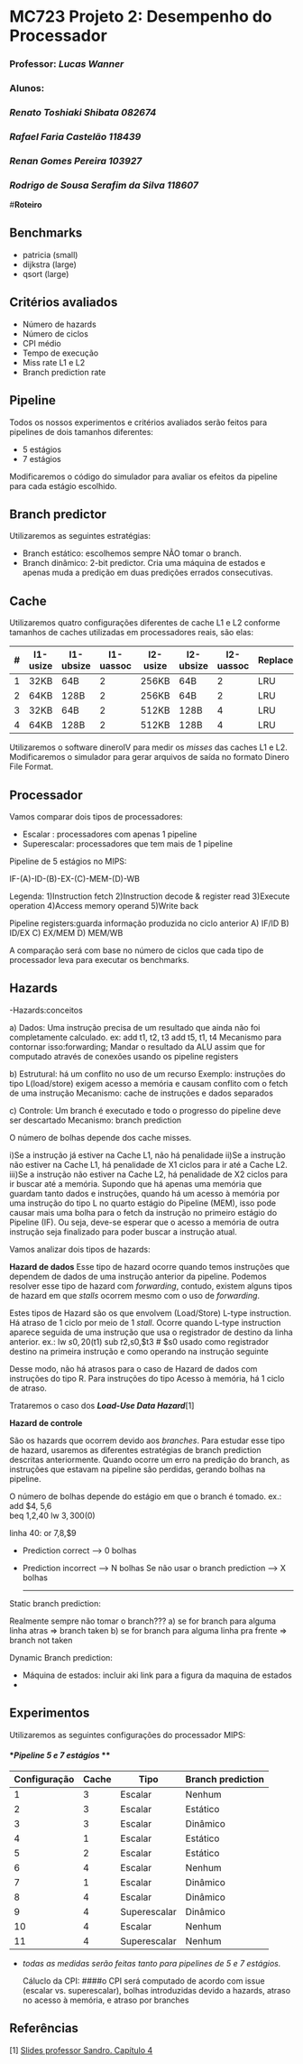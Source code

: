 
 **MC723 Projeto 2: Desempenho do Processador**  
=====

###  **Professor**: *Lucas Wanner* 
###  **Alunos**:
### 	*Renato Toshiaki Shibata* *082674* 
### *Rafael Faria Castelão* *118439*
### *Renan Gomes Pereira* *103927*
### *Rodrigo de Sousa Serafim da Silva* *118607*


#**Roteiro**

## **Benchmarks**
*	patricia (small)
* dijkstra (large)
* qsort (large)

## **Critérios avaliados**
*	Número de hazards
*	Número de ciclos
*   CPI médio
*	Tempo de execução
*	Miss rate L1 e L2
*	Branch prediction rate


## **Pipeline**

Todos os nossos experimentos e critérios avaliados serão feitos para pipelines de dois tamanhos diferentes:

* 5 estágios
* 7 estágios

Modificaremos o código do simulador para avaliar os efeitos da pipeline para cada estágio escolhido.


## **Branch predictor**

Utilizaremos as seguintes estratégias:

* Branch estático: escolhemos sempre NÃO tomar o branch.
* Branch dinâmico: 2-bit predictor. Cria uma máquina de estados e apenas muda a predição em duas predições errados consecutivas.

## **Cache**
Utilizaremos quatro configurações diferentes de cache L1 e L2 conforme tamanhos de caches utilizadas em processadores reais, são elas:


| # | l1-usize | l1-ubsize | l1-uassoc | l2-usize | l2-ubsize | l2-uassoc | Replacement |
|---|----------|-----------|-----------|----------|-----------|-----------|-------------|
| 1 | 32KB     | 64B       | 2         | 256KB    | 64B       | 2         | LRU         |
| 2 | 64KB     | 128B      | 2         | 256KB    | 64B       | 2         | LRU         |
| 3 | 32KB     | 64B       | 2         | 512KB    | 128B      | 4         | LRU         |
| 4 | 64KB     | 128B      | 2         | 512KB    | 128B      | 4         | LRU         |


Utilizaremos o software dineroIV para medir os *misses* das caches L1 e L2. Modificaremos o simulador para gerar arquivos de saída no formato Dinero File Format.

## **Processador**
Vamos comparar dois tipos de processadores:

* Escalar : processadores com apenas 1 pipeline
* Superescalar: processadores que tem mais de 1 pipeline

Pipeline de 5 estágios no MIPS: 

IF-(A)-ID-(B)-EX-(C)-MEM-(D)-WB

Legenda:
1)Instruction fetch
2)Instruction decode & register read
3)Execute operation 
4)Access memory operand
5)Write back

Pipeline registers:guarda informação produzida no ciclo anterior
A) IF/ID
B) ID/EX
C) EX/MEM
D) MEM/WB


A comparação será com base no número de ciclos que cada tipo de processador leva para executar os benchmarks.


## **Hazards**

-Hazards:conceitos

  a) Dados: Uma instrução precisa de um resultado que ainda não foi completamente calculado. ex:
  add t1, t2, t3
  add t5, t1, t4
  Mecanismo para contornar isso:forwarding; 
  Mandar o resultado da ALU assim que for computado através de conexões usando os pipeline registers
  
  b) Estrutural: há um conflito no uso de um recurso
  	Exemplo: instruções do tipo L(load/store) exigem acesso a memória e causam conflito com o fetch de uma instrução
  Mecanismo: cache de instruções e dados separados
  
  c) Controle: Um branch é executado e todo o progresso do pipeline deve ser descartado
  Mecanismo: branch prediction
  
  
  O número de bolhas depende dos cache misses.
  
  i)Se a instrução já estiver na Cache L1, não há penalidade
  ii)Se a instrução não estiver na Cache L1, há penalidade de X1 ciclos para ir até a Cache L2.
  iii)Se a instrução não estiver na Cache L2, há penalidade de X2 ciclos para ir buscar até a memória.
  Supondo que há apenas uma memória que guardam tanto dados e instruções, quando há um acesso à memória por uma instrução do tipo L no quarto estágio do Pipeline (MEM), isso pode causar mais uma bolha para o fetch da instrução no primeiro estágio do Pipeline (IF).
  Ou seja, deve-se esperar que o acesso a memória de outra instrução seja finalizado para poder buscar a instrução atual.
  
Vamos analizar dois tipos de hazards:

**Hazard de dados**
Esse tipo de hazard ocorre quando temos instruções que dependem de dados de uma instrução anterior da pipeline. 
Podemos resolver esse tipo de hazard com *forwarding*, contudo, existem alguns tipos de hazard em que *stalls* ocorrem mesmo com o uso de *forwarding*. 

Estes tipos de Hazard são os que envolvem (Load/Store) L-type instruction. Há atraso de 1 ciclo por meio de 1 *stall*. Ocorre quando L-type instruction aparece seguida de uma instrução que usa o registrador de destino da linha anterior.
  		ex.: 	lw $s0, 20($t1)
  			    sub $t2,$s0,$t3
  			     # $s0 usado como registrador destino na primeira instrução e como operando na instrução seguinte 

Desse modo, não há atrasos para o caso de Hazard de dados com instruções do tipo R.
Para instruções do tipo Acesso à memória, há 1 ciclo de atraso.
  	
Trataremos o caso dos ***Load-Use Data Hazard***[1] 

**Hazard de controle**

São os hazards que ocorrem devido aos *branches*. Para estudar esse tipo de hazard, usaremos as diferentes estratégias de branch prediction descritas anteriormente. Quando ocorre um erro na predição do branch, as instruções que estavam na pipeline são perdidas, gerando bolhas na pipeline.

O número de bolhas depende do estágio em que o branch é tomado.
ex.:      add $4, $5 ,$6  
          beq $1,$2,40
          lw $3,300($0)

linha 40: or $7,$8,$9

- Prediction correct --> 0 bolhas
- Prediction incorrect --> N bolhas
Se não usar o branch prediction --> X bolhas 

	--------------------------------------

Static branch prediction:

Realmente sempre não tomar o branch???
	a) se for branch para alguma linha atras 
		=> branch taken
	b) se for branch para alguma linha pra frente
		=> branch not taken

Dynamic Branch prediction:

- Máquina de estados:
incluir aki link para a figura da maquina de estados
- 
## **Experimentos**

Utilizaremos as seguintes configurações do processador MIPS:

#### **Pipeline 5 e 7 estágios* **

| Configuração | Cache | Tipo         | Branch prediction |
|--------------|-------|--------------|-------------------|
| 1            | 3     | Escalar      | Nenhum            |
| 2            | 3     | Escalar      | Estático          |
| 3            | 3     | Escalar      | Dinâmico          |
| 4            | 1     | Escalar      | Estático          |
| 5            | 2     | Escalar      | Estático          |
| 6            | 4     | Escalar      | Nenhum            |
| 7            | 1     | Escalar      | Dinâmico          |
| 8            | 4     | Escalar      | Dinâmico          |
| 9            | 4     | Superescalar | Dinâmico          |
| 10           | 4     | Escalar      | Nenhum            |
| 11           | 4     | Superescalar | Nenhum            |

* *todas as medidas  serão feitas tanto para pipelines de 5 e 7 estágios.*

	Cáluclo da CPI:
	####o CPI será computado de acordo com issue (escalar vs. superescalar), bolhas introduzidas devido a hazards, atraso no acesso à memória, e
 atraso por branches

	
	

	




## **Referências**
[1] [Slides professor Sandro. Capítulo 4](http://www.ic.unicamp.br/~sandro/cursos/mc722/2s2014/slides/Chapter_04.pdf)
